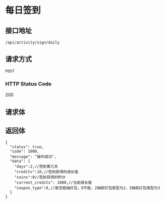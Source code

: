 # 每日签到

## 接口地址

`/api/activity/sign/daily`

## 请求方式

`POST`

### HTTP Status Code

200

## 请求体


## 返回体

```json5
{
  "status": true,
  "code": 1000,
  "message": "操作成功",
  "data": {
    "days":2,//签到第几天
    "credits":10,//签到获得的成长值
    "coins":0//签到获得的积分
    "current_credits": 1000,//当前成长值
    "coupon_type":0,//是否能抽红包，0不能，2抽取红包类型为2，3抽取红包类型为3
  }
}
``` 
